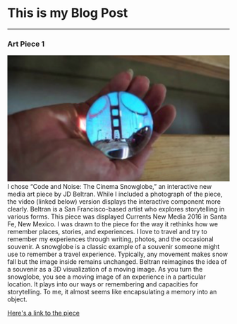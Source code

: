 # This is my Blog Post
------

### Art Piece 1
![JD Beltran](images/beltran.png?raw=true "JD Beltran")
I chose “Code and Noise: The Cinema Snowglobe,” an interactive new media art piece by JD Beltran. While I included a photograph of the piece, the video (linked below) version displays the interactive component more clearly. Beltran is a San Francisco-based artist who explores storytelling in various forms. This piece was displayed Currents New Media 2016 in Santa Fe, New Mexico. I was drawn to the piece for the way it rethinks how we remember places, stories, and experiences. I love to travel and try to remember my experiences through writing, photos, and the occasional souvenir. A snowglobe is a classic example of a souvenir someone might use to remember a travel experience. Typically, any movement makes snow fall but the image inside remains unchanged. Beltran reimagines the idea of a souvenir as a 3D visualization of a moving image. As you turn the snowglobe, you see a moving image of an experience in a particular location. It plays into our ways or remembering and capacities for storytelling. To me, it almost seems like encapsulating a memory into an object.

[Here's a link to the piece](https://currentsnewmedia.org/artist/jd-beltran/)


